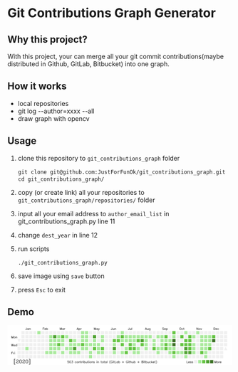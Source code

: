 # Git Contributions Graph Generator

## Why this project?

With this project, your can merge all your git commit contributions(maybe distributed in Github, GitLab, Bitbucket) into one graph.

## How it works

* local repositories
* git log --author=xxxx --all
* draw graph with opencv

## Usage


1. clone this repository to `git_contributions_graph` folder
    ``` shell
    git clone git@github.com:JustForFunOk/git_contributions_graph.git
    cd git_contributions_graph/
    ```

1. copy (or create link) all your repositories to `git_contributions_graph/repositories/` folder

1. input all your email address to `author_email_list`  in git_contributions_graph.py line 11

1. change `dest_year` in line 12

1. run scripts
    ``` shell
    ./git_contributions_graph.py
    ```

1. save image using `save` button

1. press `Esc` to exit


## Demo

![](./demo/git_contri.png)
